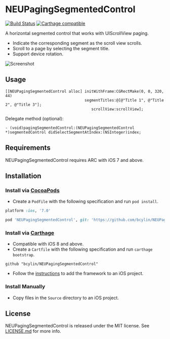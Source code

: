 NEUPagingSegmentedControl
=========================

[![Build Status](https://travis-ci.org/bcylin/NEUPagingSegmentedControl.svg?branch=release/0.1.0)](https://travis-ci.org/bcylin/NEUPagingSegmentedControl)
[![Carthage compatible](https://img.shields.io/badge/Carthage-compatible-4BC51D.svg?style=flat)](https://github.com/Carthage/Carthage)

A horizontal segmented control that works with UIScrollView paging.

* Indicate the corresponding segment as the scroll view scrolls.
* Scroll to a page by selecting the segment title.
* Support device rotation.

![Screenshot](https://bcylin.github.io/NEUPagingSegmentedControl/img/screenshot.png)

## Usage

```objc
[[NEUPagingSegmentedControl alloc] initWithFrame:CGRectMake(0, 0, 320, 44)
                                   segmentTitles:@[@"Title 1", @"Title 2", @"Title 3"];
                                      scrollView:scrollView];
```

Delegate method (optional):

```objc
- (void)pagingSegmentedControl:(NEUPagingSegmentedControl *)segmentedControl didSelectSegmentAtIndex:(NSInteger)index;
```

## Requirements

NEUPagingSegmentedControl requires ARC with iOS 7 and above.

## Installation

### Install via [CocoaPods](http://guides.cocoapods.org/)

* Create a `Podfile` with the following specification and run `pod install`.

```ruby
platform :ios, '7.0'

pod 'NEUPagingSegmentedControl', git: 'https://github.com/bcylin/NEUPagingSegmentedControl.git'
```

### Install via [Carthage](https://github.com/Carthage/Carthage)

* Compatible with iOS 8 and above.
* Create a `Cartfile` with the following specification and run `carthage bootstrap`.

```
github "bcylin/NEUPagingSegmentedControl"
```

* Follow the [instructions](https://github.com/Carthage/Carthage#if-youre-building-for-ios) to add the framework to an iOS project.

### Install Manually

* Copy files in the `Source` directory to an iOS project.

## License

NEUPagingSegmentedControl is released under the MIT license. See [LICENSE.md](https://github.com/bcylin/NEUPagingSegmentedControl/blob/master/LICENSE.md) for more info.
